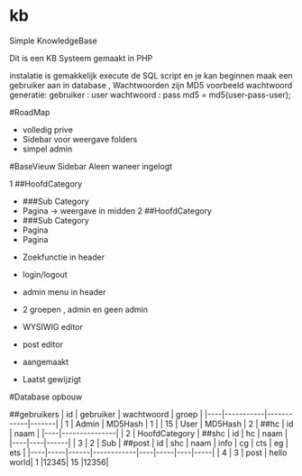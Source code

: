 # kb
Simple KnowledgeBase

Dit is een KB Systeem gemaakt in PHP

instalatie is gemakkelijk
execute de SQL script en je kan beginnen
maak een gebruiker aan in database , Wachtwoorden zijn MD5
voorbeeld wachtwoord generatie:
gebruiker : user
wachtwoord : pass
md5 = md5(user-pass-user);

#RoadMap
+ volledig prive
+ Sidebar voor weergave folders
+ simpel admin

#BaseVieuw Sidebar
Aleen waneer ingelogt
 
1 ##HoofdCategory
 * ###Sub Category
  * Pagina -> weergave in midden
2 ##HoofdCategory
 * ###Sub Category
  * Pagina
  * Pagina

+ Zoekfunctie in header
+ login/logout
+ admin menu in header

+ 2 groepen , admin en geen admin
+ WYSIWIG editor
+ post editor
+ aangemaakt
+ Laatst gewijzigt

#Database opbouw

##gebruikers
| id | gebruiker | wachtwoord | groep |
|----|-----------|------------|-------|
| 1	 |	 Admin	 | 	MD5Hash	  |   1	  |
| 15 | 	 User	 |  MD5Hash   |	  2	  |
##hc
| id |		naam	 |
|----|---------------|
| 2	 | HoofdCategory |
##shc
| id | hc | naam |
|----|----|------|
| 3	 | 2  | Sub	 |
##post
| id | shc | naam | 	info   | cg | cts | eg | ets |
|----|-----|------|------------|----|-----|----|-----|
| 4	 |	3  | post | hello world| 1  |12345| 15 |12356|

